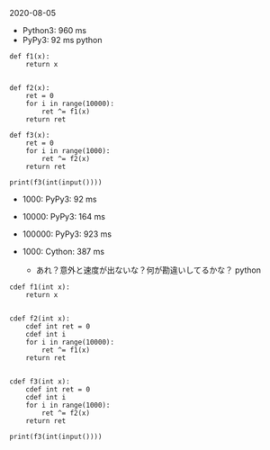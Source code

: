 
2020-08-05
- Python3: 960 ms
- PyPy3: 92 ms
python

```
def f1(x):
    return x


def f2(x):
    ret = 0
    for i in range(10000):
        ret ^= f1(x)
    return ret

def f3(x):
    ret = 0
    for i in range(1000):
        ret ^= f2(x)
    return ret

print(f3(int(input())))
```


- 1000: PyPy3: 92 ms
- 10000: PyPy3: 164 ms
- 100000: PyPy3: 923 ms

- 1000: Cython: 387 ms
    - あれ？意外と速度が出ないな？何が勘違いしてるかな？
python

```
cdef f1(int x):
    return x


cdef f2(int x):
    cdef int ret = 0
    cdef int i
    for i in range(10000):
        ret ^= f1(x)
    return ret

  
cdef f3(int x):
    cdef int ret = 0
    cdef int i
    for i in range(1000):
        ret ^= f2(x)
    return ret

print(f3(int(input())))
```

